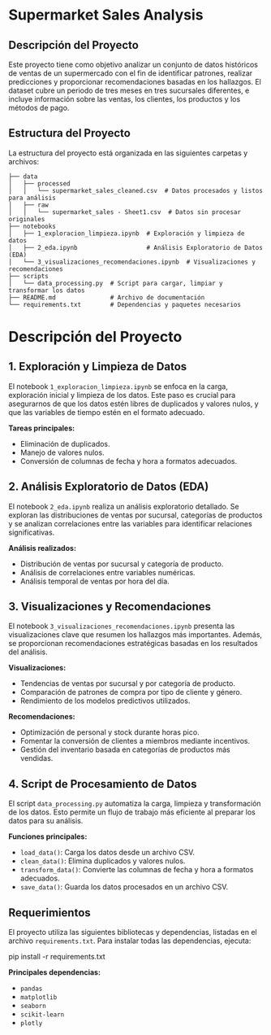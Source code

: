 # Supermarket Sales Analysis 

## Descripción del Proyecto
Este proyecto tiene como objetivo analizar un conjunto de datos históricos de ventas de un supermercado con el fin de identificar patrones, realizar predicciones y proporcionar recomendaciones basadas en los hallazgos. El dataset cubre un periodo de tres meses en tres sucursales diferentes, e incluye información sobre las ventas, los clientes, los productos y los métodos de pago.

## Estructura del Proyecto
La estructura del proyecto está organizada en las siguientes carpetas y archivos:

```plaintext
├── data
│   ├── processed
│   │   └── supermarket_sales_cleaned.csv  # Datos procesados y listos para análisis
│   ├── raw
│   │   └── supermarket_sales - Sheet1.csv  # Datos sin procesar originales
├── notebooks
│   ├── 1_exploracion_limpieza.ipynb  # Exploración y limpieza de datos
│   ├── 2_eda.ipynb                   # Análisis Exploratorio de Datos (EDA)
│   └── 3_visualizaciones_recomendaciones.ipynb  # Visualizaciones y recomendaciones
├── scripts
│   └── data_processing.py  # Script para cargar, limpiar y transformar los datos
├── README.md               # Archivo de documentación
└── requirements.txt        # Dependencias y paquetes necesarios
```

# Descripción del Proyecto

## 1. Exploración y Limpieza de Datos
El notebook `1_exploracion_limpieza.ipynb` se enfoca en la carga, exploración inicial y limpieza de los datos. Este paso es crucial para asegurarnos de que los datos estén libres de duplicados y valores nulos, y que las variables de tiempo estén en el formato adecuado.

**Tareas principales:**
- Eliminación de duplicados.
- Manejo de valores nulos.
- Conversión de columnas de fecha y hora a formatos adecuados.

## 2. Análisis Exploratorio de Datos (EDA)
El notebook `2_eda.ipynb` realiza un análisis exploratorio detallado. Se exploran las distribuciones de ventas por sucursal, categorías de productos y se analizan correlaciones entre las variables para identificar relaciones significativas.

**Análisis realizados:**
- Distribución de ventas por sucursal y categoría de producto.
- Análisis de correlaciones entre variables numéricas.
- Análisis temporal de ventas por hora del día.

## 3. Visualizaciones y Recomendaciones
El notebook `3_visualizaciones_recomendaciones.ipynb` presenta las visualizaciones clave que resumen los hallazgos más importantes. Además, se proporcionan recomendaciones estratégicas basadas en los resultados del análisis.

**Visualizaciones:**
- Tendencias de ventas por sucursal y por categoría de producto.
- Comparación de patrones de compra por tipo de cliente y género.
- Rendimiento de los modelos predictivos utilizados.

**Recomendaciones:**
- Optimización de personal y stock durante horas pico.
- Fomentar la conversión de clientes a miembros mediante incentivos.
- Gestión del inventario basada en categorías de productos más vendidas.

## 4. Script de Procesamiento de Datos
El script `data_processing.py` automatiza la carga, limpieza y transformación de los datos. Esto permite un flujo de trabajo más eficiente al preparar los datos para su análisis.

**Funciones principales:**
- `load_data()`: Carga los datos desde un archivo CSV.
- `clean_data()`: Elimina duplicados y valores nulos.
- `transform_data()`: Convierte las columnas de fecha y hora a formatos adecuados.
- `save_data()`: Guarda los datos procesados en un archivo CSV.

## Requerimientos
El proyecto utiliza las siguientes bibliotecas y dependencias, listadas en el archivo `requirements.txt`. Para instalar todas las dependencias, ejecuta:

pip install -r requirements.txt


**Principales dependencias:** 

- `pandas`
- `matplotlib`
- `seaborn`
- `scikit-learn`
- `plotly`


